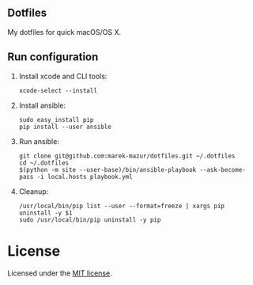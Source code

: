 ## Dotfiles

My dotfiles for quick macOS/OS X.

## Run configuration

1. Install xcode and CLI tools:

    ```
    xcode-select --install
    ```

1. Install ansible:

    ```
    sudo easy_install pip
    pip install --user ansible
    ```

1. Run ansible:

    ```
    git clone git@github.com:marek-mazur/dotfiles.git ~/.dotfiles
    cd ~/.dotfiles
    $(python -m site --user-base)/bin/ansible-playbook --ask-become-pass -i local.hosts playbook.yml
    ```

1. Cleanup:

    ```
    /usr/local/bin/pip list --user --format=freeze | xargs pip uninstall -y $1
    sudo /usr/local/bin/pip uninstall -y pip
    ```

# License

Licensed under the [MIT license](http://opensource.org/licenses/MIT).
